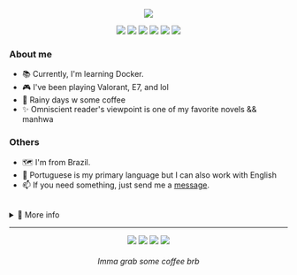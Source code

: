 <p align="center">
  <img src="https://github.com/Nyyu/Nyyu/blob/8109ed8a90df00342f8a371034416ddd848ad2c0/img/banner-img.png" />
</p>

<p align="center">
  <img src="https://img.shields.io/static/v1?label=&message=Typescript&colorA=18181b&colorB=3f3f46&logo=typescript&logoColor=ECEFF4&style=flat-square" />
  <img src="https://img.shields.io/static/v1?label=&message=Next.js&colorA=18181b&colorB=3f3f46&logo=next.js&logoColor=ECEFF4&style=flat-square" />
  <img src="https://img.shields.io/static/v1?label=&message=React&colorA=18181b&colorB=3f3f46&logo=react&logoColor=ECEFF4&style=flat-square" />
  <img src="https://img.shields.io/static/v1?label=&message=Tailwind&colorA=18181b&colorB=3f3f46&logo=tailwindcss&logoColor=ECEFF4&style=flat-square" />
  <img src="https://img.shields.io/static/v1?label=&message=Node&colorA=18181b&colorB=3f3f46&logo=node.js&logoColor=ECEFF4&style=flat-square" />
  <img src="https://img.shields.io/static/v1?label=&message=Sass&colorA=18181b&colorB=3f3f46&logo=sass&logoColor=ECEFF4&style=flat-square" />
</p>

### About me
 
 - 📚 Currently, I'm learning Docker.
 - 🎮 I've been playing Valorant, E7, and lol 
 - 💜 Rainy days w some coffee 
 - ✨ Omniscient reader's viewpoint is one of my favorite novels && manhwa

### Others 
 
 - 🗺 I'm from Brazil.
 - 💬 Portuguese is my primary language but I can also work with English
 - 📫 If you need something, just send me a <a href="mailto:nyyu.dev@gmail.com">message</a>.

<br />

<details>
  <summary>📑 More info</summary>
  <br />
  <p align="center">
   <img width="38%" src="https://github-readme-stats.vercel.app/api/top-langs/?username=Nyyu&show_icons=true&layout=compact&langs_count=7&title_color=&icon_color=f0f0f0&text_color=f0f0f0&bg_color=151b22&hide_border=true" alt="Statistics." />
   <img width="53%" src="https://github-readme-streak-stats.herokuapp.com?user=Nyyu&theme=tokyonight&hide_border=true&date_format=j%20M%5B%20Y%5D" />
  </p>
 </details>

---

<p align="center">
  <img src="https://img.shields.io/static/v1?label=&message=Zzz%238646&colorA=18181b&colorB=3f3f46&logo=discord&logoColor=ECEFF4&style=flat-square" />
  <a href="https://open.spotify.com/user/22zeqmif7eu5yhumumjqia4ki?si=4b27e572c63145c8"><img src="https://img.shields.io/static/v1?label=&message=Spotify&colorA=18181b&colorB=3f3f46&logo=spotify&logoColor=ECEFF4&style=flat-square"/></a>
  <a href="https://www.linkedin.com/in/nyyu/"><img src="https://img.shields.io/static/v1?label=&message=Linkedin&colorA=18181b&colorB=3f3f46&logo=linkedin&logoColor=ECEFF4&style=flat-square"/></a>
  <a href="https://www.frontendmentor.io/profile/Nyyu"><img  src="https://img.shields.io/static/v1?label=&message=FrontEnd%20Mentor&colorA=18181b&colorB=3f3f46&logo=frontendmentor&logoColor=ECEFF4&style=flat-square"/></a>
</p>

<h6 align="center"><i>Imma grab some coffee brb</i></h6>

<!--
  Credits:
  
   - Layout concept
    - yunger7
    
   - Images
    - me
    - shields.io
   
-->
